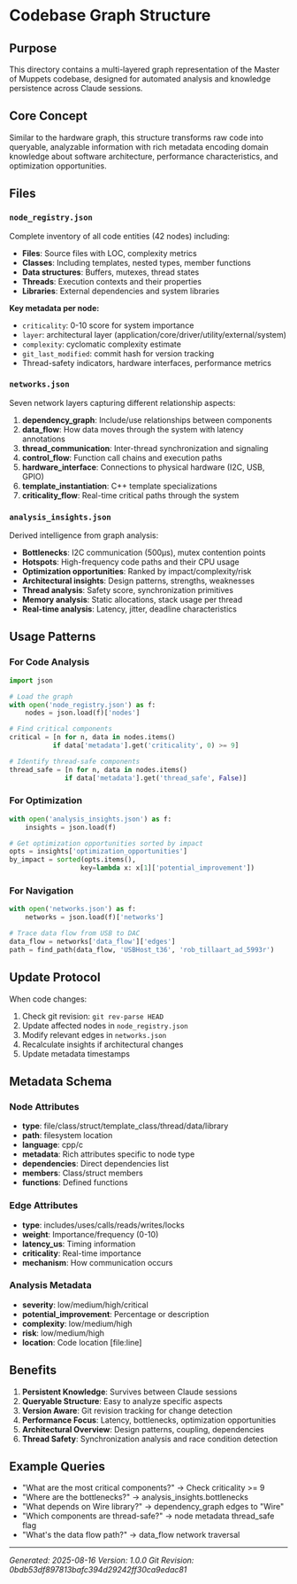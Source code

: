 # Codebase Graph Structure

## Purpose
This directory contains a multi-layered graph representation of the Master of Muppets codebase, designed for automated analysis and knowledge persistence across Claude sessions.

## Core Concept
Similar to the hardware graph, this structure transforms raw code into queryable, analyzable information with rich metadata encoding domain knowledge about software architecture, performance characteristics, and optimization opportunities.

## Files

### `node_registry.json`
Complete inventory of all code entities (42 nodes) including:
- **Files**: Source files with LOC, complexity metrics
- **Classes**: Including templates, nested types, member functions
- **Data structures**: Buffers, mutexes, thread states
- **Threads**: Execution contexts and their properties
- **Libraries**: External dependencies and system libraries

**Key metadata per node:**
- `criticality`: 0-10 score for system importance
- `layer`: architectural layer (application/core/driver/utility/external/system)
- `complexity`: cyclomatic complexity estimate
- `git_last_modified`: commit hash for version tracking
- Thread-safety indicators, hardware interfaces, performance metrics

### `networks.json`
Seven network layers capturing different relationship aspects:

1. **dependency_graph**: Include/use relationships between components
2. **data_flow**: How data moves through the system with latency annotations
3. **thread_communication**: Inter-thread synchronization and signaling
4. **control_flow**: Function call chains and execution paths
5. **hardware_interface**: Connections to physical hardware (I2C, USB, GPIO)
6. **template_instantiation**: C++ template specializations
7. **criticality_flow**: Real-time critical paths through the system

### `analysis_insights.json`
Derived intelligence from graph analysis:
- **Bottlenecks**: I2C communication (500μs), mutex contention points
- **Hotspots**: High-frequency code paths and their CPU usage
- **Optimization opportunities**: Ranked by impact/complexity/risk
- **Architectural insights**: Design patterns, strengths, weaknesses
- **Thread analysis**: Safety score, synchronization primitives
- **Memory analysis**: Static allocations, stack usage per thread
- **Real-time analysis**: Latency, jitter, deadline characteristics

## Usage Patterns

### For Code Analysis
```python
import json

# Load the graph
with open('node_registry.json') as f:
    nodes = json.load(f)['nodes']

# Find critical components
critical = [n for n, data in nodes.items() 
           if data['metadata'].get('criticality', 0) >= 9]

# Identify thread-safe components
thread_safe = [n for n, data in nodes.items()
              if data['metadata'].get('thread_safe', False)]
```

### For Optimization
```python
with open('analysis_insights.json') as f:
    insights = json.load(f)

# Get optimization opportunities sorted by impact
opts = insights['optimization_opportunities']
by_impact = sorted(opts.items(), 
                  key=lambda x: x[1]['potential_improvement'])
```

### For Navigation
```python
with open('networks.json') as f:
    networks = json.load(f)['networks']

# Trace data flow from USB to DAC
data_flow = networks['data_flow']['edges']
path = find_path(data_flow, 'USBHost_t36', 'rob_tillaart_ad_5993r')
```

## Update Protocol

When code changes:
1. Check git revision: `git rev-parse HEAD`
2. Update affected nodes in `node_registry.json`
3. Modify relevant edges in `networks.json`
4. Recalculate insights if architectural changes
5. Update metadata timestamps

## Metadata Schema

### Node Attributes
- **type**: file/class/struct/template_class/thread/data/library
- **path**: filesystem location
- **language**: cpp/c
- **metadata**: Rich attributes specific to node type
- **dependencies**: Direct dependencies list
- **members**: Class/struct members
- **functions**: Defined functions

### Edge Attributes
- **type**: includes/uses/calls/reads/writes/locks
- **weight**: Importance/frequency (0-10)
- **latency_us**: Timing information
- **criticality**: Real-time importance
- **mechanism**: How communication occurs

### Analysis Metadata
- **severity**: low/medium/high/critical
- **potential_improvement**: Percentage or description
- **complexity**: low/medium/high
- **risk**: low/medium/high
- **location**: Code location [file:line]

## Benefits

1. **Persistent Knowledge**: Survives between Claude sessions
2. **Queryable Structure**: Easy to analyze specific aspects
3. **Version Aware**: Git revision tracking for change detection
4. **Performance Focus**: Latency, bottlenecks, optimization opportunities
5. **Architectural Overview**: Design patterns, coupling, dependencies
6. **Thread Safety**: Synchronization analysis and race condition detection

## Example Queries

- "What are the most critical components?" → Check criticality >= 9
- "Where are the bottlenecks?" → analysis_insights.bottlenecks
- "What depends on Wire library?" → dependency_graph edges to "Wire"
- "Which components are thread-safe?" → node metadata thread_safe flag
- "What's the data flow path?" → data_flow network traversal

---
*Generated: 2025-08-16*
*Version: 1.0.0*
*Git Revision: 0bdb53df897813bafc394d29242ff30ca9edac81*